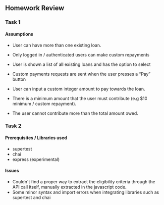 ## Homework Review

### Task 1

#### Assumptions
- User can have more than one existing loan.

- Only logged in / authenticated users can make custom repayments

- User is shown a list of all existing loans and has the option to select

- Custom payments requests are sent when the user presses a “Pay” button 

- User can input a custom integer amount to pay towards the loan.

- There is a minimum amount that the user must contribute (e.g $10 minimum / custom repayment).

- The user cannot contribute more than the total amount owed.


### Task 2

#### Prerequisites / Libraries used
- supertest
- chai
- express (experimental)

#### Issues
- Couldn't find a proper way to extract the eligibility criteria through the API call itself,
manually extracted in the javascript code.
- Some minor syntax and import errors when integrating libraries such as supertest and chai